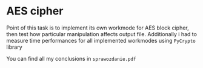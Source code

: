 # AES cipher
Point of this task is to implement its own workmode for AES block cipher, then test how particular manipulation affects output file. Additionally i had to measure time performances for all implemented workmodes using `PyCrypto` library


You can find all my conclusions in `sprawozdanie.pdf`